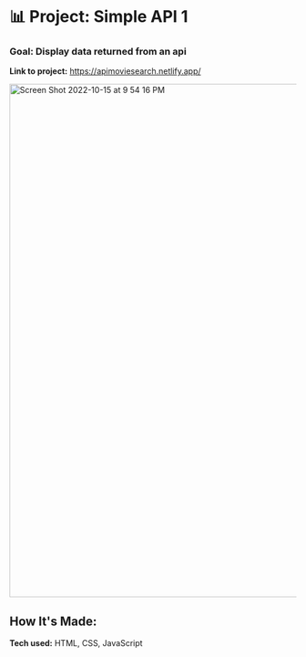 # 📊 Project: Simple API 1

### Goal: Display data returned from an api

**Link to project:** https://apimoviesearch.netlify.app/

<img width="900" alt="Screen Shot 2022-10-15 at 9 54 16 PM" src="https://user-images.githubusercontent.com/113194307/196014226-137a47df-e718-489d-996e-ddff2679667b.png">


## How It's Made:

**Tech used:** HTML, CSS, JavaScript
